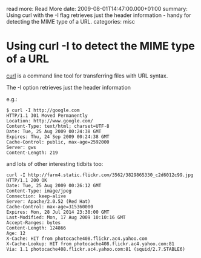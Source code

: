 read more: Read More
date: 2009-08-01T14:47:00.000+01:00
summary: Using curl with the -I flag retrieves just the header information - handy for detecting the MIME type of a URL.
categories: misc

# Using curl -I to detect the MIME type of a URL

[curl](http://curl.haxx.se/) is a command line tool for transferring files with URL syntax. 

The -I option retrieves just the header information

e.g.: 

	$ curl -I http://google.com
	HTTP/1.1 301 Moved Permanently
	Location: http://www.google.com/
	Content-Type: text/html; charset=UTF-8
	Date: Tue, 25 Aug 2009 00:24:38 GMT
	Expires: Thu, 24 Sep 2009 00:24:38 GMT
	Cache-Control: public, max-age=2592000
	Server: gws
	Content-Length: 219
	
and lots of other interesting tidbits too: 

	curl -I http://farm4.static.flickr.com/3562/3829865330_c2d6012c99.jpg
	HTTP/1.1 200 OK
	Date: Tue, 25 Aug 2009 00:26:12 GMT
	Content-Type: image/jpeg
	Connection: keep-alive
	Server: Apache/2.0.52 (Red Hat)
	Cache-Control: max-age=315360000
	Expires: Mon, 28 Jul 2014 23:30:00 GMT
	Last-Modified: Mon, 17 Aug 2009 10:10:16 GMT
	Accept-Ranges: bytes
	Content-Length: 124866
	Age: 12
	X-Cache: HIT from photocache408.flickr.ac4.yahoo.com
	X-Cache-Lookup: HIT from photocache408.flickr.ac4.yahoo.com:81
	Via: 1.1 photocache408.flickr.ac4.yahoo.com:81 (squid/2.7.STABLE6)
	
